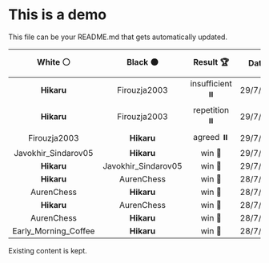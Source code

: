 # This is a demo

This file can be your README.md that gets automatically updated.

<!--START_SECTION:chessStats-->
<!-- Automatically generated with https://github.com/Balastrong/chess-stats-action -->

| White ⚪ | Black ⚫ | Result 🏆 | Date 📅 | Position 🗺️ |
|:---:|:---:|:---:|:---:|:---:|
| **Hikaru** | Firouzja2003 | insufficient ⏸️ | 29/7/2025 | <a href="http://www.ee.unb.ca/cgi-bin/tervo/fen.pl?select=8/8/1k6/8/2n5/2K5/8/8 w - - 0 95">Link</a> |
| **Hikaru** | Firouzja2003 | repetition ⏸️ | 29/7/2025 | <a href="http://www.ee.unb.ca/cgi-bin/tervo/fen.pl?select=5rk1/pp1qb1p1/2n1ppQp/3pP2P/3P1P2/P3B1P1/1PR1K3/5N2 w - - 11 29">Link</a> |
| Firouzja2003 | **Hikaru** | agreed ⏸️ | 29/7/2025 | <a href="http://www.ee.unb.ca/cgi-bin/tervo/fen.pl?select=4rbk1/5p2/6p1/3R3p/7P/4B1P1/5PK1/8 b - - 1 32">Link</a> |
| Javokhir_Sindarov05 | **Hikaru** | win 🥇 | 29/7/2025 | <a href="http://www.ee.unb.ca/cgi-bin/tervo/fen.pl?select=Q7/6nk/3r4/5p2/8/3K4/3B3r/8 w - - 1 61">Link</a> |
| **Hikaru** | Javokhir_Sindarov05 | win 🥇 | 29/7/2025 | <a href="http://www.ee.unb.ca/cgi-bin/tervo/fen.pl?select=8/1p6/5p2/4p3/p3nkR1/Pr2N3/1P3PK1/8 b - - 5 59">Link</a> |
| **Hikaru** | AurenChess | win 🥇 | 28/7/2025 | <a href="http://www.ee.unb.ca/cgi-bin/tervo/fen.pl?select=4b2k/1R2P1p1/2np1p2/p3p1P1/3PP3/P7/8/5BK1 w - - 1 52">Link</a> |
| AurenChess | **Hikaru** | win 🥇 | 28/7/2025 | <a href="http://www.ee.unb.ca/cgi-bin/tervo/fen.pl?select=7r/ppp1p1k1/5pP1/2PPpRn1/1P2P1q1/2N3pr/P5Q1/R5K1 w - - 3 25">Link</a> |
| **Hikaru** | AurenChess | win 🥇 | 28/7/2025 | <a href="http://www.ee.unb.ca/cgi-bin/tervo/fen.pl?select=8/8/3PP1k1/6Bp/2K4P/6P1/r7/8 b - - 0 66">Link</a> |
| AurenChess | **Hikaru** | win 🥇 | 28/7/2025 | <a href="http://www.ee.unb.ca/cgi-bin/tervo/fen.pl?select=8/4p1k1/5pp1/3Qq3/8/8/4K3/8 w - - 4 53">Link</a> |
| Early_Morning_Coffee | **Hikaru** | win 🥇 | 28/7/2025 | <a href="http://www.ee.unb.ca/cgi-bin/tervo/fen.pl?select=rnbqk1nr/2p2p2/p2p1b1p/1p2p2P/3PPNQ1/2N1B3/PPP3P1/2KR1B1R w kq - 0 12">Link</a> |

<!--END_SECTION:chessStats-->

Existing content is kept.
